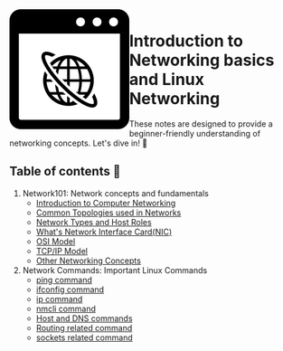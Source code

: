 <img src="images/logo.svg" align="left" />

# Introduction to Networking basics and Linux Networking
These notes are designed to provide a beginner-friendly understanding of networking concepts. Let's dive in! 🚀
## Table of contents 📃
1. Network101: Network concepts and fundamentals
    - [Introduction to Computer Networking](https://github.com/Reemaa828/NetworkLinuxBasics/blob/main/Network101/0.Intro.md)
    - [Common Topologies used in Networks](https://github.com/Reemaa828/NetworkLinuxBasics/blob/main/Network101/1.Topologies.md)
    - [Network Types and Host Roles](https://github.com/Reemaa828/NetworkLinuxBasics/blob/main/Network101/2.TypesNetwork.md)
    - [What's Network Interface Card(NIC)](https://github.com/Reemaa828/NetworkLinuxBasics/blob/main/Network101/3.NetworkInterfaceCard.md)
    - [OSI Model](https://github.com/Reemaa828/NetworkLinuxBasics/blob/main/Network101/4.OSImodel.md)
    - [TCP/IP Model](https://github.com/Reemaa828/NetworkLinuxBasics/blob/main/Network101/5.TCP_IP.md)
    - [Other Networking Concepts](https://github.com/Reemaa828/NetworkLinuxBasics/blob/main/Network101/6.Random_Concepts.md)
2. Network Commands: Important Linux Commands
   - [ping command](https://github.com/Reemaa828/NetworkLinuxBasics/blob/main/Network%20Commands/1.Ping_Command.md)
   - [ifconfig command](https://github.com/Reemaa828/NetworkLinuxBasics/blob/main/Network%20Commands/2.Ifconfig_Command.md)
   - [ip command](https://github.com/Reemaa828/NetworkLinuxBasics/blob/main/Network%20Commands/3.Ip_Command.md)
   - [nmcli command](https://github.com/Reemaa828/NetworkLinuxBasics/blob/main/Network%20Commands/4.Nmcli_Command.md)
   - [Host and DNS commands](https://github.com/Reemaa828/NetworkLinuxBasics/blob/main/Network%20Commands/5.Host_and_DNS_related_Commands.md)
   - [Routing related command](https://github.com/Reemaa828/NetworkLinuxBasics/blob/main/Network%20Commands/6.Routing_related_Commands.md)
   - [sockets related command](https://github.com/Reemaa828/NetworkLinuxBasics/blob/main/Network%20Commands/7.Ss_Command.md)




